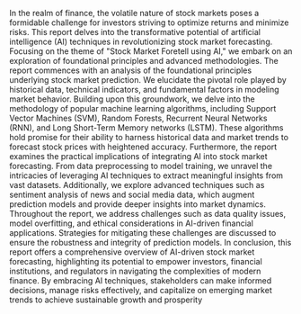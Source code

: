 In the realm of finance, the volatile nature of stock markets poses a formidable challenge for investors striving to
optimize returns and minimize risks. This report delves into the transformative potential of artificial intelligence
(AI) techniques in revolutionizing stock market forecasting. Focusing on the theme of "Stock Market Foretell
using AI," we embark on an exploration of foundational principles and advanced methodologies.
The report commences with an analysis of the foundational principles underlying stock market prediction. We
elucidate the pivotal role played by historical data, technical indicators, and fundamental factors in modeling
market behavior. Building upon this groundwork, we delve into the methodology of popular machine learning
algorithms, including Support Vector Machines (SVM), Random Forests, Recurrent Neural Networks (RNN),
and Long Short-Term Memory networks (LSTM). These algorithms hold promise for their ability to harness
historical data and market trends to forecast stock prices with heightened accuracy.
Furthermore, the report examines the practical implications of integrating AI into stock market forecasting. From
data preprocessing to model training, we unravel the intricacies of leveraging AI techniques to extract meaningful
insights from vast datasets. Additionally, we explore advanced techniques such as sentiment analysis of news and
social media data, which augment prediction models and provide deeper insights into market dynamics.
Throughout the report, we address challenges such as data quality issues, model overfitting, and ethical
considerations in AI-driven financial applications. Strategies for mitigating these challenges are discussed to
ensure the robustness and integrity of prediction models.
In conclusion, this report offers a comprehensive overview of AI-driven stock market forecasting, highlighting its
potential to empower investors, financial institutions, and regulators in navigating the complexities of modern
finance. By embracing AI techniques, stakeholders can make informed decisions, manage risks effectively, and
capitalize on emerging market trends to achieve sustainable growth and prosperity
